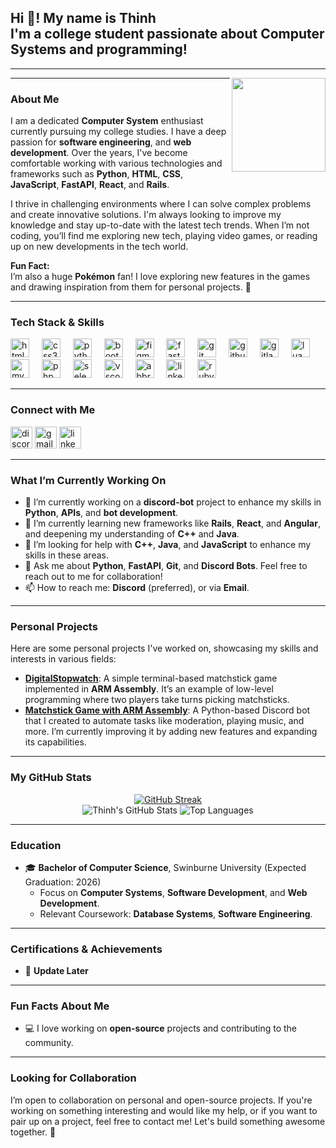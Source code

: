 <h2 align="left">Hi 👋! My name is Thinh<br>I'm a college student passionate about Computer Systems and programming!</h2>

---

<img align="right" height="150" src="https://media.tenor.com/nnxFzGKKWrAAAAAM/koraidon-pokemon.gif" />

---

### About Me

I am a dedicated **Computer System** enthusiast currently pursuing my college studies. I have a deep passion for **software engineering**, and **web development**. Over the years, I've become comfortable working with various technologies and frameworks such as **Python**, **HTML**, **CSS**, **JavaScript**, **FastAPI**, **React**, and **Rails**.

I thrive in challenging environments where I can solve complex problems and create innovative solutions. I'm always looking to improve my knowledge and stay up-to-date with the latest tech trends. When I’m not coding, you’ll find me exploring new tech, playing video games, or reading up on new developments in the tech world.

**Fun Fact:**  
I’m also a huge **Pokémon** fan! I love exploring new features in the games and drawing inspiration from them for personal projects. 🐾

---

### Tech Stack & Skills

<div align="left">
  <img src="https://cdn.jsdelivr.net/gh/devicons/devicon/icons/html5/html5-original.svg" height="30" alt="html5 logo" />
  <img width="12" />
  <img src="https://cdn.jsdelivr.net/gh/devicons/devicon/icons/css3/css3-original.svg" height="30" alt="css3 logo" />
  <img width="12" />
  <img src="https://cdn.jsdelivr.net/gh/devicons/devicon/icons/python/python-original.svg" height="30" alt="python logo" />
  <img width="12" />
  <img src="https://cdn.jsdelivr.net/gh/devicons/devicon/icons/bootstrap/bootstrap-original.svg" height="30" alt="bootstrap logo" />
  <img width="12" />
  <img src="https://cdn.jsdelivr.net/gh/devicons/devicon/icons/figma/figma-original.svg" height="30" alt="figma logo" />
  <img width="12" />
  <img src="https://skillicons.dev/icons?i=fastapi" height="30" alt="fastapi logo" />
  <img width="12" />
  <img src="https://skillicons.dev/icons?i=git" height="30" alt="git logo" />
  <img width="12" />
  <img src="https://skillicons.dev/icons?i=github" height="30" alt="github logo" />
  <img width="12" />
  <img src="https://cdn.jsdelivr.net/gh/devicons/devicon/icons/gitlab/gitlab-original.svg" height="30" alt="gitlab logo" />
  <img width="12" />
  <img src="https://cdn.jsdelivr.net/gh/devicons/devicon/icons/lua/lua-original.svg" height="30" alt="lua logo" />
  <img width="12" />
  <img src="https://cdn.jsdelivr.net/gh/devicons/devicon/icons/mysql/mysql-original.svg" height="30" alt="mysql logo" />
  <img width="12" />
  <img src="https://skillicons.dev/icons?i=php" height="30" alt="php logo" />
  <img width="12" />
  <img src="https://cdn.jsdelivr.net/gh/devicons/devicon/icons/selenium/selenium-original.svg" height="30" alt="selenium logo" />
  <img width="12" />
  <img src="https://skillicons.dev/icons?i=vscode" height="30" alt="vscode logo" />
  <img width="12" />
  <img src="https://skillicons.dev/icons?i=bots" height="30" alt="abbrobotstudio logo" />
  <img width="12" />
  <img src="https://skillicons.dev/icons?i=linkedin" height="30" alt="linkedin logo" />
  <img width="12" />
  <img src="https://skillicons.dev/icons?i=ruby" height="30" alt="ruby logo" />
</div>

---

### Connect with Me

<div align="left">
  <img src="https://img.shields.io/static/v1?message=Discord&logo=discord&label=&color=7289DA&logoColor=white&labelColor=&style=for-the-badge" height="35" alt="discord logo" />
  <img src="https://img.shields.io/static/v1?message=Gmail&logo=gmail&label=&color=D14836&logoColor=white&labelColor=&style=for-the-badge" height="35" alt="gmail logo" />
  <img src="https://img.shields.io/static/v1?message=LinkedIn&logo=linkedin&label=&color=0077B5&logoColor=white&labelColor=&style=for-the-badge" height="35" alt="linkedin logo" />
</div>

---

### What I’m Currently Working On

- 🔭 I’m currently working on a **discord-bot** project to enhance my skills in **Python**, **APIs**, and **bot development**.
- 🌱 I’m currently learning new frameworks like **Rails**, **React**, and **Angular**, and deepening my understanding of **C++** and **Java**.
- 🤝 I’m looking for help with **C++**, **Java**, and **JavaScript** to enhance my skills in these areas.
- 💬 Ask me about **Python**, **FastAPI**, **Git**, and **Discord Bots**. Feel free to reach out to me for collaboration!
- 📫 How to reach me: **Discord** (preferred), or via **Email**.

---

### Personal Projects

Here are some personal projects I've worked on, showcasing my skills and interests in various fields:

- **[DigitalStopwatch](https://github.com/thinhNdang536/DigitalStopwatch)**: A simple terminal-based matchstick game implemented in **ARM Assembly**. It’s an example of low-level programming where two players take turns picking matchsticks.
- **[Matchstick Game with ARM Assembly](https://github.com/thinhNdang536/Matchstick-game-with-ARM-Assembly)**: A Python-based Discord bot that I created to automate tasks like moderation, playing music, and more. I’m currently improving it by adding new features and expanding its capabilities.

---

### My GitHub Stats

<div align="center">
  <a href="https://git.io/streak-stats">
    <img src="https://github-readme-streak-stats.herokuapp.com?user=thinhNdang536&theme=dark&ring=fb4362&file=fb4362&currStreakNum=fb4362&currStreakLabel=fb4362&hide_border=true" alt="GitHub Streak" />
  </a>
</div>
<div align="center">
  <img src="https://github-readme-stats.vercel.app/api?username=thinhNdang536&show_icons=true&hide_title=true&count_private=true&hide=prs&theme=radical" alt="Thinh's GitHub Stats" />
  <img src="https://github-readme-stats.vercel.app/api/top-langs/?username=thinhNdang536&layout=compact&langs_count=6&theme=radical" alt="Top Languages" />
</div>

---

### Education

- 🎓 **Bachelor of Computer Science**, Swinburne University (Expected Graduation: 2026)
  - Focus on **Computer Systems**, **Software Development**, and **Web Development**.
  - Relevant Coursework: **Database Systems**, **Software Engineering**.

---

### Certifications & Achievements

- 🏅 **Update Later**

---

### Fun Facts About Me

- 💻 I love working on **open-source** projects and contributing to the community.

---

### Looking for Collaboration

I’m open to collaboration on personal and open-source projects. If you're working on something interesting and would like my help, or if you want to pair up on a project, feel free to contact me! Let's build something awesome together. 🚀
